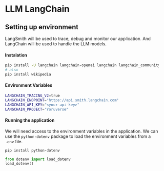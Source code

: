 # LLM LangChain

## Setting up environment
LangSmith will be used to trace, debug and monitor our application. And LangChain will be used to handle the LLM models.
#### Instalation
```bash
pip install -U langchain langchain-openai langchain langchain_community
# also
pip install wikipedia
```
#### Environment Variables
```bash
LANGCHAIN_TRACING_V2=true
LANGCHAIN_ENDPOINT="https://api.smith.langchain.com"
LANGCHAIN_API_KEY="<your-api-key>"
LANGCHAIN_PROJECT="Yoruverse"
```

#### Running the application
We will need access to the environment variables in the application. We can use the `python-dotenv` package to load the environment variables from a `.env` file.
```bash
pip install python-dotenv
```

```python
from dotenv import load_dotenv
load_dotenv()
```